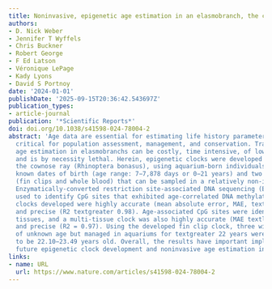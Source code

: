 ```yaml
---
title: Noninvasive, epigenetic age estimation in an elasmobranch, the cownose ray (Rhinoptera bonasus)
authors:
- D. Nick Weber
- Jennifer T Wyffels
- Chris Buckner
- Robert George
- F Ed Latson
- Véronique LePage
- Kady Lyons
- David S Portnoy
date: '2024-01-01'
publishDate: '2025-09-15T20:36:42.543697Z'
publication_types:
- article-journal
publication: '*Scientific Reports*'
doi: doi.org/10.1038/s41598-024-78004-2
abstract: 'Age data are essential for estimating life history parameters and are thus
  critical for population assessment, management, and conservation. Traditional vertebrae-based
  age estimation in elasmobranchs can be costly, time intensive, of low accuracy,
  and is by necessity lethal. Herein, epigenetic clocks were developed for an elasmobranch,
  the cownose ray (Rhinoptera bonasus), using aquarium-born individuals (n = 42) with
  known dates of birth (age range: 7−7,878 days or 0−21 years) and two tissue types
  (fin clips and whole blood) that can be sampled in a relatively non-invasive manner.
  Enzymatically-converted restriction site-associated DNA sequencing (ECrad-seq) was
  used to identify CpG sites that exhibited age-correlated DNA methylation. The epigenetic
  clocks developed were highly accurate (mean absolute error, MAE, textless 0.75 years)
  and precise (R2 textgreater 0.98). Age-associated CpG sites were identified across
  tissues, and a multi-tissue clock was also highly accurate (MAE textless 1 year)
  and precise (R2 = 0.97). Using the developed fin clip clock, three wild-caught individuals
  of unknown age but managed in aquariums for textgreater 22 years were predicted
  to be 22.10−23.49 years old. Overall, the results have important implications for
  future epigenetic clock development and noninvasive age estimation in elasmobranchs.'
links:
- name: URL
  url: https://www.nature.com/articles/s41598-024-78004-2
---
```

